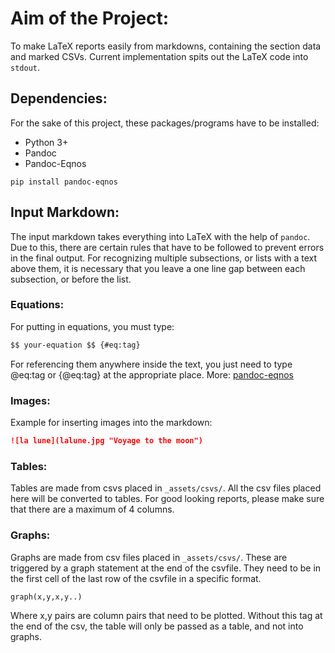 # Aim of the Project:
To make LaTeX reports easily from markdowns, containing the section data and marked CSVs. Current implementation spits out the LaTeX code into `stdout`.

## Dependencies:
For the sake of this project, these packages/programs have to be installed:
* Python 3+
* Pandoc
* Pandoc-Eqnos
```shell
pip install pandoc-eqnos
```

## Input Markdown:
The input markdown takes everything into LaTeX with the help of `pandoc`. Due to this, there are certain rules that have to be followed to prevent errors in the final output.
For recognizing multiple subsections, or lists with a text above them, it is necessary that you leave a one line gap between each subsection, or before the list.

### Equations:
For putting in equations, you must type:
```markdown
$$ your-equation $$ {#eq:tag}
```
For referencing them anywhere inside the text, you just need to type @eq:tag or {@eq:tag} at the appropriate place.
More: [pandoc-eqnos]('https://github.com/tomduck/pandoc-eqnos')

### Images:
Example for inserting images into the markdown:
```markdown
![la lune](lalune.jpg "Voyage to the moon")
```
### Tables:
Tables are made from csvs placed in `_assets/csvs/`. All the csv files placed here will be converted to tables. For good looking reports, please make sure that there are a maximum of 4 columns.

### Graphs:
Graphs are made from csv files placed in `_assets/csvs/`. These are triggered by a graph statement at the end of the csvfile. They need to be in the first cell of the last row of the csvfile in a specific format.
```
graph(x,y,x,y..)
```
Where x,y pairs are column pairs that need to be plotted. Without this tag at the end of the csv, the table will only be passed as a table, and not into graphs.




